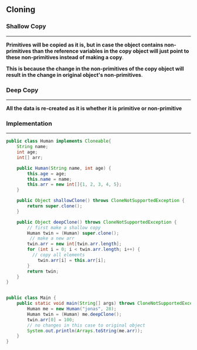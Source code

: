 ## Cloning

### Shallow Copy

---

**Primitives will be copied as it is, but in case the object contains non-primitives than the reference variables in the copy object will just point to these non-primitives instead of making a copy**.

**This is because the change in the non-primitives of the copy object will result in the change in original object's non-primitives**.

### Deep Copy

---

**All the data is re-created as it is whether it is primitive or non-primitive**

### Implementation

---

```java
public class Human implements Cloneable{
    String name;
    int age;
    int[] arr;

    public Human(String name, int age) {
        this.age = age;
        this.name = name;
        this.arr = new int[]{1, 2, 3, 4, 5};
    }

    public Object shallowClone() throws CloneNotSupportedException {
        return super.clone();
    }

    public Object deepClone() throws CloneNotSupportedException {
        // first make a shallow copy
        Human twin = (Human) super.clone();
         // make a new arr
        twin.arr = new int[twin.arr.length];
        for (int i = 0; i < twin.arr.length; i++) {
          // copy all elements
            twin.arr[i] = this.arr[i];
        }
        return twin;
    }
}


public class Main {
    public static void main(String[] args) throws CloneNotSupportedException {
        Human me = new Human("jonas", 28);
        Human twin = (Human) me.deepClone();
        twin.arr[0] = 100;
        // no changes in this case to original object
        System.out.println(Arrays.toString(me.arr));
    }
}

```
